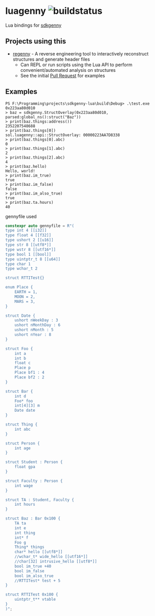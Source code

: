 # luagenny ![buildstatus](https://github.com/praydog/luagenny/actions/workflows/build.yml/badge.svg)
Lua bindings for [sdkgenny](https://github.com/cursey/sdkgenny)

## Projects using this
* [regenny](https://github.com/cursey/regenny) - A reverse engineering tool to interactively reconstruct structures and generate header files 
	* Can REPL or run scripts using the Lua API to perform convenient/automated analysis on structures
	* See the initial [Pull Request](https://github.com/cursey/regenny/pull/10) for examples

## Examples
```
PS F:\Programming\projects\sdkgenny-lua\build\Debug> .\test.exe
0x223aa80d010
> baz = sdkgenny.StructOverlay(0x223aa80d010, parsed:global_ns():struct("Baz")) 
> print(baz.things:address())
2352207548688
> print(baz.things[0])
sol.luagenny::api::StructOverlay: 00000223AA7D8338
> print(baz.things[0].abc)
0
> print(baz.things[1].abc)
2
> print(baz.things[2].abc)
4
> print(baz.hello)
Hello, world!
> print(baz.im_true)
true
> print(baz.im_false)
false
> print(baz.im_also_true)
true
> print(baz.ta.hours)
40
```

gennyfile used
```cpp
constexpr auto gennyfile = R"(
type int 4 [[i32]]
type float 4 [[f32]]
type ushort 2 [[u16]]
type str 8 [[utf8*]]
type wstr 8 [[utf16*]]
type bool 1 [[bool]]
type uintptr_t 8 [[u64]]
type char 1
type wchar_t 2

struct RTTITest{}

enum Place {
    EARTH = 1,
    MOON = 2,
    MARS = 3,
}

struct Date {
    ushort nWeekDay : 3
    ushort nMonthDay : 6
    ushort nMonth : 5
    ushort nYear : 8
}

struct Foo {
    int a
    int b
    float c
    Place p
    Place bf1 : 4
    Place bf2 : 2
}

struct Bar {
    int d
    Foo* foo
    int[4][3] m
    Date date
}

struct Thing {
    int abc
}

struct Person {
    int age
}

struct Student : Person {
    float gpa
}

struct Faculty : Person {
    int wage
}

struct TA : Student, Faculty {
    int hours
}

struct Baz : Bar 0x100 {
	TA ta
    int e
    int thing
    int* f
    Foo g
    Thing* things
    char* hello [[utf8*]]
    //wchar_t* wide_hello [[utf16*]]
    //char[32] intrusive_hello [[utf8*]]
    bool im_true +40
    bool im_false
    bool im_also_true
	//RTTITest* test + 5
}

struct RTTITest 0x100 {
	uintptr_t** vtable
}
)";
```
